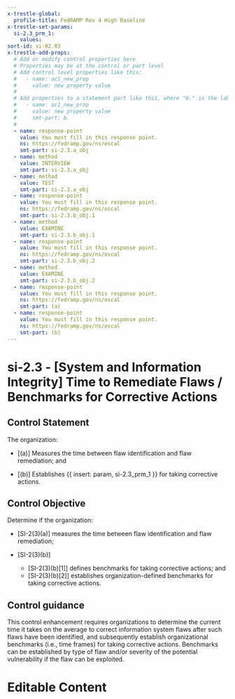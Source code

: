 ```yaml
---
x-trestle-global:
  profile-title: FedRAMP Rev 4 High Baseline
x-trestle-set-params:
  si-2.3_prm_1:
    values:
sort-id: si-02.03
x-trestle-add-props:
  # Add or modify control properties here
  # Properties may be at the control or part level
  # Add control level properties like this:
  #   - name: ac1_new_prop
  #     value: new property value
  #
  # Add properties to a statement part like this, where "b." is the label of the target statement part
  #   - name: ac1_new_prop
  #     value: new property value
  #     smt-part: b.
  #
  - name: response-point
    value: You must fill in this response point.
    ns: https://fedramp.gov/ns/oscal
    smt-part: si-2.3.a_obj
  - name: method
    value: INTERVIEW
    smt-part: si-2.3.a_obj
  - name: method
    value: TEST
    smt-part: si-2.3.a_obj
  - name: response-point
    value: You must fill in this response point.
    ns: https://fedramp.gov/ns/oscal
    smt-part: si-2.3.b_obj.1
  - name: method
    value: EXAMINE
    smt-part: si-2.3.b_obj.1
  - name: response-point
    value: You must fill in this response point.
    ns: https://fedramp.gov/ns/oscal
    smt-part: si-2.3.b_obj.2
  - name: method
    value: EXAMINE
    smt-part: si-2.3.b_obj.2
  - name: response-point
    value: You must fill in this response point.
    ns: https://fedramp.gov/ns/oscal
    smt-part: (a)
  - name: response-point
    value: You must fill in this response point.
    ns: https://fedramp.gov/ns/oscal
    smt-part: (b)
---
```


# si-2.3 - \[System and Information Integrity\] Time to Remediate Flaws / Benchmarks for Corrective Actions

## Control Statement

The organization:

- \[(a)\] Measures the time between flaw identification and flaw remediation; and

- \[(b)\] Establishes {{ insert: param, si-2.3_prm_1 }} for taking corrective actions.

## Control Objective

Determine if the organization:

- \[SI-2(3)(a)\] measures the time between flaw identification and flaw remediation;

- \[SI-2(3)(b)\]

  - \[SI-2(3)(b)[1]\] defines benchmarks for taking corrective actions; and
  - \[SI-2(3)(b)[2]\] establishes organization-defined benchmarks for taking corrective actions.

## Control guidance

This control enhancement requires organizations to determine the current time it takes on the average to correct information system flaws after such flaws have been identified, and subsequently establish organizational benchmarks (i.e., time frames) for taking corrective actions. Benchmarks can be established by type of flaw and/or severity of the potential vulnerability if the flaw can be exploited.

# Editable Content

<!-- Make additions and edits below -->
<!-- The above represents the contents of the control as received by the profile, prior to additions. -->
<!-- If the profile makes additions to the control, they will appear below. -->
<!-- The above markdown may not be edited but you may edit the content below, and/or introduce new additions to be made by the profile. -->
<!-- If there is a yaml header at the top, parameter values may be edited. Use --set-parameters to incorporate the changes during assembly. -->
<!-- The content here will then replace what is in the profile for this control, after running profile-assemble. -->
<!-- The added parts in the profile for this control are below.  You may edit them and/or add new ones. -->
<!-- Each addition must have a heading either of the form ## Control my_addition_name -->
<!-- or ## Part a. (where the a. refers to one of the control statement labels.) -->
<!-- "## Control" parts are new parts added after the statement part. -->
<!-- "## Part" parts are new parts added into the top-level statement part with that label. -->
<!-- Subparts may be added with nested hash levels of the form ### My Subpart Name -->
<!-- underneath the parent ## Control or ## Part being added -->
<!-- See https://ibm.github.io/compliance-trestle/tutorials/ssp_profile_catalog_authoring/ssp_profile_catalog_authoring for guidance. -->
